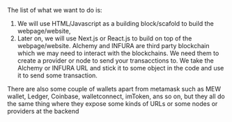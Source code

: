 The list of what we want to do is:

1. We will use HTML/Javascript as a building block/scafold to build the webpage/website,
2. Later on, we will use Next.js or React.js to build on top of the webpage/website. Alchemy and INFURA are third party blockchain which we may need to interact with the blockchains. We need them to create a provider or node to send your transacctions to. We take the Alchemy or INFURA URL and stick it to some object in the code and use it to send some transaction.

There are also some couple of wallets apart from metamask such as MEW wallet, Ledger, Coinbase, walletconnect, imToken, ans so on, but they all do the same thing where they expose some kinds of URLs or some nodes or providers at the backend
